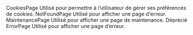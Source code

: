 <v-container>
    <v-row>
        <v-col cols="12" sm="6" md="4">
            <nuxt-link to="cookies-page">
                <v-card class="fill-height" max-width="234">
                    <doc-image src="templates/CookiesPage.svg" width="234"></doc-image>
                    <v-card-title>CookiesPage</v-card-title>
                    <v-card-text>Utilisé pour permettre à l’utilisateur de gérer ses préférences de cookies.</v-card-text>
                </v-card>
            </nuxt-link>
        </v-col>
        <v-col cols="12" sm="6" md="4">
            <nuxt-link to="notfound-page">
                <v-card class="fill-height" max-width="234">
                    <doc-image src="templates/NotFoundPage.svg" width="234"></doc-image>
                    <v-card-title>NotFoundPage</v-card-title>
                    <v-card-text>Utilisé pour afficher une page d'erreur.</v-card-text>
                </v-card>
            </nuxt-link>
        </v-col>
        <v-col cols="12" sm="6" md="4">
            <nuxt-link to="maintenance-page">
                <v-card class="fill-height" max-width="234">
                    <doc-image src="templates/MaintenancePage.svg" width="234"></doc-image>
                    <v-card-title>MaintenancePage</v-card-title>
                    <v-card-text>Utilisé pour afficher une page de maintenance.</v-card-text>
                </v-card>
            </nuxt-link>
        </v-col>
        <v-col cols="12" sm="6" md="4">
            <nuxt-link to="error-page">
                <v-card class="fill-height" max-width="234">
                    <doc-image src="templates/ErrorPage.svg" width="234"></doc-image>
                    <v-chip outlined color="red" x-small>Déprécié</v-chip>
                    <v-card-title>ErrorPage</v-card-title>
                    <v-card-text>Utilisé pour afficher une page d’erreur.</v-card-text>
                </v-card>
            </nuxt-link>
        </v-col>
    </v-row>
</v-container>

<style lang="scss" scoped>
    a {
        text-decoration: none;
    }
    .v-card:hover {
        box-shadow: 0 0 0 2px #3f51b5 !important;
    }
    .v-card__title {
        font-weight: 600 !important;
    }
    img {
        width: 100%;
        height: auto;
        background-color: #E7ECF5;
    }
    .v-chip {
        position: absolute;
        top: 156px;
        right: 0;
        margin: 8px;
        padding: 0 5px;
    }
</style>
